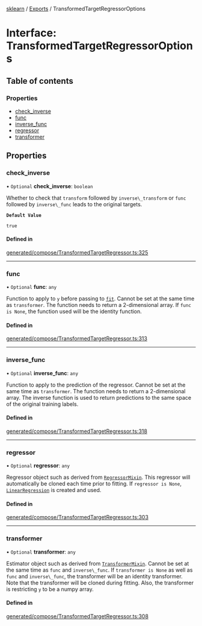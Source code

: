 [sklearn](../readme.md) / [Exports](../modules.md) / TransformedTargetRegressorOptions

# Interface: TransformedTargetRegressorOptions

## Table of contents

### Properties

- [check\_inverse](TransformedTargetRegressorOptions.md#check_inverse)
- [func](TransformedTargetRegressorOptions.md#func)
- [inverse\_func](TransformedTargetRegressorOptions.md#inverse_func)
- [regressor](TransformedTargetRegressorOptions.md#regressor)
- [transformer](TransformedTargetRegressorOptions.md#transformer)

## Properties

### check\_inverse

• `Optional` **check\_inverse**: `boolean`

Whether to check that `transform` followed by `inverse\_transform` or `func` followed by `inverse\_func` leads to the original targets.

**`Default Value`**

`true`

#### Defined in

[generated/compose/TransformedTargetRegressor.ts:325](https://github.com/transitive-bullshit/scikit-learn-ts/blob/367336a/packages/sklearn/src/generated/compose/TransformedTargetRegressor.ts#L325)

___

### func

• `Optional` **func**: `any`

Function to apply to `y` before passing to [`fit`](#sklearn.compose.TransformedTargetRegressor.fit "sklearn.compose.TransformedTargetRegressor.fit"). Cannot be set at the same time as `transformer`. The function needs to return a 2-dimensional array. If `func is None`, the function used will be the identity function.

#### Defined in

[generated/compose/TransformedTargetRegressor.ts:313](https://github.com/transitive-bullshit/scikit-learn-ts/blob/367336a/packages/sklearn/src/generated/compose/TransformedTargetRegressor.ts#L313)

___

### inverse\_func

• `Optional` **inverse\_func**: `any`

Function to apply to the prediction of the regressor. Cannot be set at the same time as `transformer`. The function needs to return a 2-dimensional array. The inverse function is used to return predictions to the same space of the original training labels.

#### Defined in

[generated/compose/TransformedTargetRegressor.ts:318](https://github.com/transitive-bullshit/scikit-learn-ts/blob/367336a/packages/sklearn/src/generated/compose/TransformedTargetRegressor.ts#L318)

___

### regressor

• `Optional` **regressor**: `any`

Regressor object such as derived from [`RegressorMixin`](sklearn.base.RegressorMixin.html#sklearn.base.RegressorMixin "sklearn.base.RegressorMixin"). This regressor will automatically be cloned each time prior to fitting. If `regressor is None`, [`LinearRegression`](sklearn.linear_model.LinearRegression.html#sklearn.linear_model.LinearRegression "sklearn.linear_model.LinearRegression") is created and used.

#### Defined in

[generated/compose/TransformedTargetRegressor.ts:303](https://github.com/transitive-bullshit/scikit-learn-ts/blob/367336a/packages/sklearn/src/generated/compose/TransformedTargetRegressor.ts#L303)

___

### transformer

• `Optional` **transformer**: `any`

Estimator object such as derived from [`TransformerMixin`](sklearn.base.TransformerMixin.html#sklearn.base.TransformerMixin "sklearn.base.TransformerMixin"). Cannot be set at the same time as `func` and `inverse\_func`. If `transformer is None` as well as `func` and `inverse\_func`, the transformer will be an identity transformer. Note that the transformer will be cloned during fitting. Also, the transformer is restricting `y` to be a numpy array.

#### Defined in

[generated/compose/TransformedTargetRegressor.ts:308](https://github.com/transitive-bullshit/scikit-learn-ts/blob/367336a/packages/sklearn/src/generated/compose/TransformedTargetRegressor.ts#L308)
